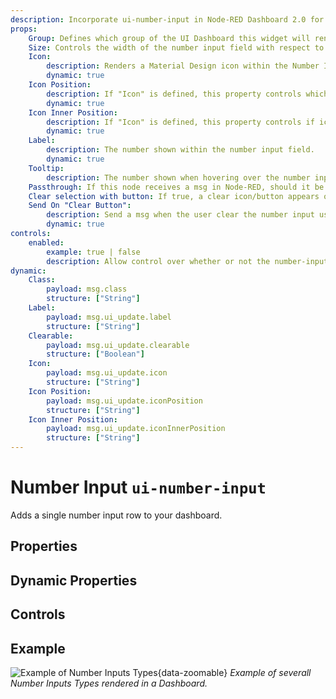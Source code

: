 ```yaml
---
description: Incorporate ui-number-input in Node-RED Dashboard 2.0 for customizable, user-driven data entry and feedback.
props:
    Group: Defines which group of the UI Dashboard this widget will render in.
    Size: Controls the width of the number input field with respect to the parent group. Maximum value is the width of the group.
    Icon:
        description: Renders a Material Design icon within the Number Input. There is no need to include the "mdi-" prefix.
        dynamic: true
    Icon Position:
        description: If "Icon" is defined, this property controls which side of the "Label" the icon will render on.
        dynamic: true
    Icon Inner Position:
        description: If "Icon" is defined, this property controls if icon is render inside or outside the number input box.
        dynamic: true
    Label:
        description: The number shown within the number input field.
        dynamic: true
    Tooltip:
        description: The number shown when hovering over the number input field.
    Passthrough: If this node receives a msg in Node-RED, should it be passed through to the output as if a new value was inserted to the input?
    Clear selection with button: If true, a clear icon/button appears on the rigth side to clear the number input
    Send On "Clear Button":
        description: Send a msg when the user clear the number input using the clear button, the "Clear Selection" button must be enabled.
        dynamic: true
controls:
    enabled:
        example: true | false
        description: Allow control over whether or not the number-input is enabled
dynamic:
    Class:
        payload: msg.class
        structure: ["String"]
    Label:
        payload: msg.ui_update.label
        structure: ["String"]
    Clearable:
        payload: msg.ui_update.clearable
        structure: ["Boolean"]
    Icon:
        payload: msg.ui_update.icon
        structure: ["String"]
    Icon Position:
        payload: msg.ui_update.iconPosition
        structure: ["String"]
    Icon Inner Position:
        payload: msg.ui_update.iconInnerPosition
        structure: ["String"]
---
```


<script setup>
    import TryDemo from "./../../components/TryDemo.vue"
</script>


<TryDemo href="number-input">

# Number Input `ui-number-input`

</TryDemo>

Adds a single number input row to your dashboard.

## Properties

<PropsTable/>

## Dynamic Properties

<DynamicPropsTable/>

## Controls

<ControlsTable/>

## Example

![Example of Number Inputs Types](/images/node-examples/ui-number-input.png "Example of Number Inputs Types"){data-zoomable}
*Example of severall Number Inputs Types rendered in a Dashboard.*
